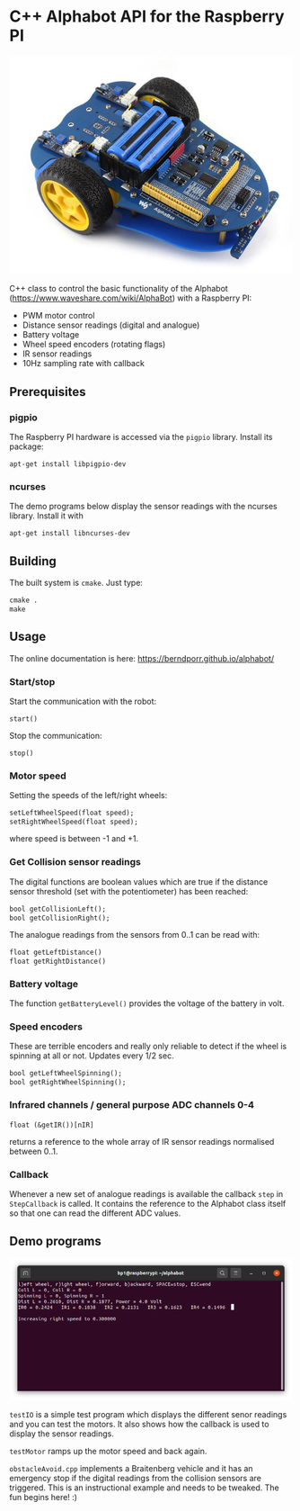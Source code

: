 # C++ Alphabot API for the Raspberry PI

![alt tag](robot.jpg)

C++ class to control the basic functionality of the Alphabot
(https://www.waveshare.com/wiki/AlphaBot) with a Raspberry PI:

 - PWM motor control
 - Distance sensor readings (digital and analogue)
 - Battery voltage
 - Wheel speed encoders (rotating flags)
 - IR sensor readings
 - 10Hz sampling rate with callback

## Prerequisites

### pigpio
The Raspberry PI hardware is accessed via the
`pigpio` library. Install its package:
```
apt-get install libpigpio-dev
```

### ncurses
The demo programs below display the sensor
readings with the ncurses library. Install
it with
```
apt-get install libncurses-dev
```

## Building

The built system is `cmake`. Just type:
```
cmake .
make
```

## Usage

The online documentation is here: https://berndporr.github.io/alphabot/

### Start/stop

Start the communication with the robot:
```
start()
```

Stop the communication:
```
stop()
```

### Motor speed

Setting the speeds of the left/right wheels:
```
setLeftWheelSpeed(float speed);
setRightWheelSpeed(float speed);
```
where speed is between -1 and +1.

### Get Collision sensor readings

The digital functions are boolean values which are true if the
distance sensor threshold (set with the potentiometer) has been reached:
```
bool getCollisionLeft();
bool getCollisionRight();
```

The analogue readings from the sensors from 0..1 can be read with:
```
float getLeftDistance()
float getRightDistance()
```

### Battery voltage

The function `getBatteryLevel()` provides the voltage of the battery
in volt.

### Speed encoders

These are terrible encoders and really only reliable to detect if the
wheel is spinning at all or not. Updates every 1/2 sec.
```
bool getLeftWheelSpinning();
bool getRightWheelSpinning();
```

### Infrared channels / general purpose ADC channels 0-4

```
float (&getIR())[nIR]
```
returns a reference to the whole array of IR sensor readings
normalised between 0..1.

### Callback

Whenever a new set of analogue readings is available the callback `step`
in `StepCallback` is called. It contains the reference to the Alphabot
class itself so that one can read the different ADC values.

## Demo programs

![alt tag](testIO.png)

`testIO` is a simple test program which displays the different
senor readings and you can test the motors. It also shows
how the callback is used to display the sensor readings.

`testMotor` ramps up the motor speed and back again.

`obstacleAvoid.cpp` implements a Braitenberg vehicle
and it has an emergency stop if the digital readings from
the collision sensors are triggered. This is an
instructional example and needs to be tweaked. The
fun begins here! :)
